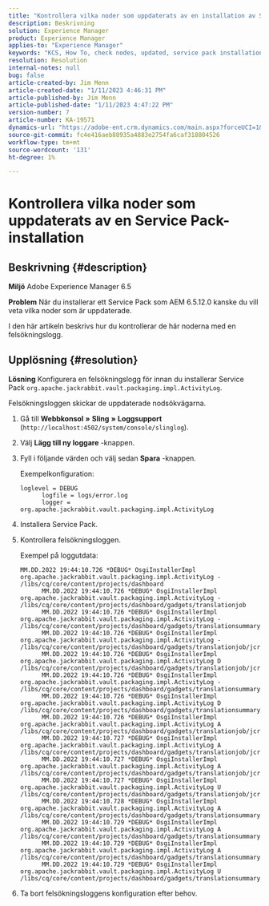 ```yaml
---
title: "Kontrollera vilka noder som uppdaterats av en installation av Service Pack"
description: Beskrivning
solution: Experience Manager
product: Experience Manager
applies-to: "Experience Manager"
keywords: "KCS, How To, check nodes, updated, service pack installation, AEM 6.5, Adobe Experience Manager"
resolution: Resolution
internal-notes: null
bug: false
article-created-by: Jim Menn
article-created-date: "1/11/2023 4:46:31 PM"
article-published-by: Jim Menn
article-published-date: "1/11/2023 4:47:22 PM"
version-number: 7
article-number: KA-19571
dynamics-url: "https://adobe-ent.crm.dynamics.com/main.aspx?forceUCI=1&pagetype=entityrecord&etn=knowledgearticle&id=b3dafc7c-cf91-ed11-aad1-6045bd006b4b"
source-git-commit: fc4e416aeb88935a4883e2754fa6caf318804526
workflow-type: tm+mt
source-wordcount: '131'
ht-degree: 1%

---
```


# Kontrollera vilka noder som uppdaterats av en Service Pack-installation

## Beskrivning {#description}


<b>Miljö</b>
Adobe Experience Manager 6.5

<b>Problem</b>
När du installerar ett Service Pack som AEM 6.5.12.0 kanske du vill veta vilka noder som är uppdaterade.

I den här artikeln beskrivs hur du kontrollerar de här noderna med en felsökningslogg.


## Upplösning {#resolution}


<b>Lösning</b>
Konfigurera en felsökningslogg för innan du installerar Service Pack `org.apache.jackrabbit.vault.packaging.impl.ActivityLog`.

Felsökningsloggen skickar de uppdaterade nodsökvägarna.

1. Gå till <b>Webbkonsol</b> <b>»</b> <b>Sling</b> <b>»</b> <b>Loggsupport</b> (`http://localhost:4502/system/console/slinglog`).
2. Välj <b>Lägg till ny loggare</b> -knappen.
3. Fyll i följande värden och välj sedan <b>Spara</b> -knappen.



   Exempelkonfiguration:


   ```
   loglevel = DEBUG
         logfile = logs/error.log
         logger = org.apache.jackrabbit.vault.packaging.impl.ActivityLog
   ```
4. Installera Service Pack.
5. Kontrollera felsökningsloggen.



   Exempel på loggutdata:


   ```
   MM.DD.2022 19:44:10.726 *DEBUG* OsgiInstallerImpl org.apache.jackrabbit.vault.packaging.impl.ActivityLog - /libs/cq/core/content/projects/dashboard
         MM.DD.2022 19:44:10.726 *DEBUG* OsgiInstallerImpl org.apache.jackrabbit.vault.packaging.impl.ActivityLog - /libs/cq/core/content/projects/dashboard/gadgets/translationjob
         MM.DD.2022 19:44:10.726 *DEBUG* OsgiInstallerImpl org.apache.jackrabbit.vault.packaging.impl.ActivityLog - /libs/cq/core/content/projects/dashboard/gadgets/translationsummary
         MM.DD.2022 19:44:10.726 *DEBUG* OsgiInstallerImpl org.apache.jackrabbit.vault.packaging.impl.ActivityLog - /libs/cq/core/content/projects/dashboard/gadgets/translationjob/jcr:content
         MM.DD.2022 19:44:10.726 *DEBUG* OsgiInstallerImpl org.apache.jackrabbit.vault.packaging.impl.ActivityLog D /libs/cq/core/content/projects/dashboard/gadgets/translationjob/jcr:content/image
         MM.DD.2022 19:44:10.726 *DEBUG* OsgiInstallerImpl org.apache.jackrabbit.vault.packaging.impl.ActivityLog - /libs/cq/core/content/projects/dashboard/gadgets/translationsummary/jcr:content
         MM.DD.2022 19:44:10.726 *DEBUG* OsgiInstallerImpl org.apache.jackrabbit.vault.packaging.impl.ActivityLog D /libs/cq/core/content/projects/dashboard/gadgets/translationsummary/jcr:content/image
         MM.DD.2022 19:44:10.726 *DEBUG* OsgiInstallerImpl org.apache.jackrabbit.vault.packaging.impl.ActivityLog A /libs/cq/core/content/projects/dashboard/gadgets/translationjob/jcr:content/image
         MM.DD.2022 19:44:10.727 *DEBUG* OsgiInstallerImpl org.apache.jackrabbit.vault.packaging.impl.ActivityLog A /libs/cq/core/content/projects/dashboard/gadgets/translationjob/jcr:content/image/file
         MM.DD.2022 19:44:10.727 *DEBUG* OsgiInstallerImpl org.apache.jackrabbit.vault.packaging.impl.ActivityLog A /libs/cq/core/content/projects/dashboard/gadgets/translationjob/jcr:content/image/file/jcr:content
         MM.DD.2022 19:44:10.727 *DEBUG* OsgiInstallerImpl org.apache.jackrabbit.vault.packaging.impl.ActivityLog U /libs/cq/core/content/projects/dashboard/gadgets/translationjob/jcr:content/image/file/jcr:content/jcr:data
         MM.DD.2022 19:44:10.728 *DEBUG* OsgiInstallerImpl org.apache.jackrabbit.vault.packaging.impl.ActivityLog A /libs/cq/core/content/projects/dashboard/gadgets/translationsummary/jcr:content/image
         MM.DD.2022 19:44:10.729 *DEBUG* OsgiInstallerImpl org.apache.jackrabbit.vault.packaging.impl.ActivityLog A /libs/cq/core/content/projects/dashboard/gadgets/translationsummary/jcr:content/image/file
         MM.DD.2022 19:44:10.729 *DEBUG* OsgiInstallerImpl org.apache.jackrabbit.vault.packaging.impl.ActivityLog A /libs/cq/core/content/projects/dashboard/gadgets/translationsummary/jcr:content/image/file/jcr:content
         MM.DD.2022 19:44:10.729 *DEBUG* OsgiInstallerImpl org.apache.jackrabbit.vault.packaging.impl.ActivityLog U /libs/cq/core/content/projects/dashboard/gadgets/translationsummary/jcr:content/image/file/jcr:content/jcr:data
   ```
6. Ta bort felsökningsloggens konfiguration efter behov.

